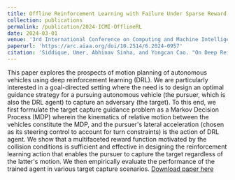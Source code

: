 ```yaml
---
title: Offline Reinforcement Learning with Failure Under Sparse Reward Environments
collection: publications
permalink: /publication/2024-ICMI-OfflineRL
date: 2024-03-01
venue: '3rd International Conference on Computing and Machine Intelligence (ICMI)'
paperurl: 'https://arc.aiaa.org/doi/10.2514/6.2024-0957'
citation: 'Siddique, Umer, Abhinav Sinha, and Yongcan Cao. "On Deep Reinforcement Learning for Target Capture Autonomous Guidance." AIAA SCITECH 2024 Forum. 2024.'
---
```


This paper explores the prospects of motion planning of autonomous vehicles using deep reinforcement learning (DRL). We are particularly interested in a goal-directed setting where the need is to design an optimal guidance strategy for a pursuing autonomous vehicle (the pursuer, which is also the DRL agent) to capture an adversary (the target). To this end, we first formulate the target capture guidance problem as a Markov Decision Process (MDP) wherein the kinematics of relative motion between the vehicles constitute the MDP, and the pursuer's lateral acceleration (chosen as its steering control to account for turn constraints) is the action of DRL agent. We show that a multifaceted reward function motivated by the collision conditions is sufficient and effective in designing the reinforcement learning action that enables the pursuer to capture the target regardless of the latter's motion. We then empirically evaluate the performance of the trained agent in various target capture scenarios.
[Download paper here](https://arc.aiaa.org/doi/10.2514/6.2024-0957)